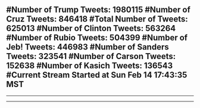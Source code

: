 #Number of Trump Tweets: 1980115
#Number of Cruz Tweets: 846418
#Total Number of Tweets: 625013 
#Number of Clinton Tweets: 563264
#Number of Rubio Tweets: 504399
#Number of Jeb! Tweets: 446983
#Number of Sanders Tweets: 323541
#Number of Carson Tweets: 152638
#Number of Kasich Tweets: 136543
#Current Stream Started at Sun Feb 14 17:43:35 MST
---
---
---
